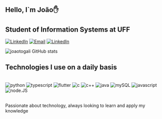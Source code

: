 ## Hello, I`m João✋
## Student of Information Systems at UFF
[![LinkedIn](https://img.shields.io/badge/LinkedIn-0077B5?style=for-the-badge&logo=linkedin&logoColor=white
)](https://www.linkedin.com/in/joão-gabriel-mattos-otogali-0a1564205/)
[![Email](https://img.shields.io/badge/Gmail-D14836?style=for-the-badge&logo=gmail&logoColor=white
)](mailto:contatojotogali@gmail.com)
[![LinkedIn](https://img.shields.io/badge/Instagram-E4405F?style=for-the-badge&logo=instagram&logoColor=white
)](https://www.instagram.com/jaotogali/)

![joaotogali GitHub stats](https://github-readme-stats.vercel.app/api?username=joaotogali&show_icons=true&theme=radical)        

## Technologies I use on a daily basis

<div style="display: inline_block"><br/>
   <img align="center" alt="python" src="https://img.shields.io/badge/Python-14354C?style=for-the-badge&logo=python&logoColor=white" />
   <img align="center" alt="typescript" src="https://img.shields.io/badge/TypeScript-007ACC?style=for-the-badge&logo=typescript&logoColor=white" />
   <img align="center" alt="flutter" src="https://img.shields.io/badge/Flutter-02569B?style=for-the-badge&logo=flutter&logoColor=white" />
   <img align="center" alt="c" src="https://img.shields.io/badge/C-00599C?style=for-the-badge&logo=c&logoColor=white" />
   <img align="center" alt="c++" src="https://img.shields.io/badge/C%2B%2B-00599C?style=for-the-badge&logo=c%2B%2B&logoColor=white" />
   <img align="center" alt="java" src="https://img.shields.io/badge/Java-ED8B00?style=for-the-badge&logo=java&logoColor=white" />
   <img align="center" alt="mySQL" src="https://img.shields.io/badge/MySQL-00000F?style=for-the-badge&logo=mysql&logoColor=white" />
   <img align="center" alt="javascript" src="https://img.shields.io/badge/JavaScript-323330?style=for-the-badge&logo=javascript&logoColor=F7DF1E" />
   <img align="center" alt="node.JS" src="https://img.shields.io/badge/Node.js-43853D?style=for-the-badge&logo=node.js&logoColor=white" />
</div><br/>

Passionate about technology, always looking to learn and apply my knowledge
